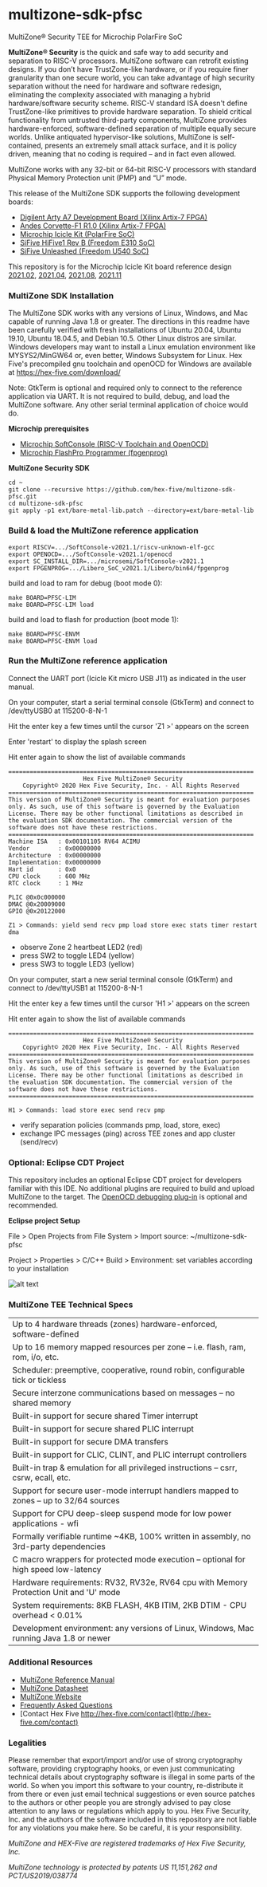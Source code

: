 # multizone-sdk-pfsc
MultiZone® Security TEE for Microchip PolarFire SoC

**MultiZone® Security** is the quick and safe way to add security and separation to RISC-V processors. MultiZone software can retrofit existing designs. If you don’t have TrustZone-like hardware, or if you require finer granularity than one secure world, you can take advantage of high security separation without the need for hardware and software redesign, eliminating the complexity associated with managing a hybrid hardware/software security scheme. RISC-V standard ISA doesn't define TrustZone-like primitives to provide hardware separation. To shield critical functionality from untrusted third-party components, MultiZone provides hardware-enforced, software-defined separation of multiple equally secure worlds. Unlike antiquated hypervisor-like solutions, MultiZone is self-contained, presents an extremely small attack surface, and it is policy driven, meaning that no coding is required – and in fact even allowed.

MultiZone works with any 32-bit or 64-bit RISC-V processors with standard Physical Memory Protection unit (PMP) and “U” mode.

This release of the MultiZone SDK supports the following development boards:
- [Digilent Arty A7 Development Board (Xilinx Artix-7 FPGA)](https://digilent.com/shop/arty-a7-artix-7-fpga-development-board/)
- [Andes Corvette-F1 R1.0 (Xilinx Artix-7 FPGA)](http://www.andestech.com/en/products-solutions/andeshape-platforms/corvette-f1-r1/)
- [Microchip Icicle Kit (PolarFire SoC)](https://www.microsemi.com/existing-parts/parts/152514)
- [SiFive HiFive1 Rev B (Freedom E310 SoC)](https://www.sifive.com/boards/hifive1-rev-b)
- [SiFive Unleashed (Freedom U540 SoC)](https://www.sifive.com/boards/hifive-unleashed)

This repository is for the Microchip Icicle Kit board reference design [2021.02](https://github.com/polarfire-soc/icicle-kit-reference-design/releases/tag/2021.02), [2021.04](https://github.com/polarfire-soc/icicle-kit-reference-design/releases/tag/2021.04), [2021.08](https://github.com/polarfire-soc/icicle-kit-reference-design/releases/tag/2021.08), [2021.11](https://github.com/polarfire-soc/icicle-kit-reference-design/releases/tag/2021.11)

### MultiZone SDK Installation ###

The MultiZone SDK works with any versions of Linux, Windows, and Mac capable of running Java 1.8 or greater. The directions in this readme have been carefully verified with fresh installations of Ubuntu 20.04, Ubuntu 19.10, Ubuntu 18.04.5, and Debian 10.5. Other Linux distros are similar. Windows developers may want to install a Linux emulation environment like MYSYS2/MinGW64 or, even better, Windows Subsystem for Linux. Hex Five's precompiled gnu toolchain and openOCD for Windows are available at https://hex-five.com/download/

Note: GtkTerm is optional and required only to connect to the reference application via UART. It is not required to build, debug, and load the MultiZone software. Any other serial terminal application of choice would do.


**Microchip prerequisites**

- [Microchip SoftConsole (RISC-V Toolchain and OpenOCD)](https://www.microsemi.com/product-directory/design-tools/4879-softconsole#downloads)
- [Microchip FlashPro Programmer (fpgenprog)](https://www.microsemi.com/product-directory/programming-and-debug/4977-flashpro)

**MultiZone Security SDK**

```
cd ~
git clone --recursive https://github.com/hex-five/multizone-sdk-pfsc.git
cd multizone-sdk-pfsc
git apply -p1 ext/bare-metal-lib.patch --directory=ext/bare-metal-lib
```


### Build & load the MultiZone reference application ###

```
export RISCV=.../SoftConsole-v2021.1/riscv-unknown-elf-gcc
export OPENOCD=.../SoftConsole-v2021.1/openocd
export SC_INSTALL_DIR=.../microsemi/SoftConsole-v2021.1
export FPGENPROG=.../Libero_SoC_v2021.1/Libero/bin64/fpgenprog
```
build and load to ram for debug (boot mode 0):

```
make BOARD=PFSC-LIM 
make BOARD=PFSC-LIM load
```

build and load to flash for production (boot mode 1):

```
make BOARD=PFSC-ENVM 
make BOARD=PFSC-ENVM load
```

### Run the MultiZone reference application ###

Connect the UART port (Icicle Kit micro USB J11) as indicated in the user manual.

On your computer, start a serial terminal console (GtkTerm) and connect to /dev/ttyUSB0 at 115200-8-N-1

Hit the enter key a few times until the cursor 'Z1 >' appears on the screen

Enter 'restart' to display the splash screen

Hit enter again to show the list of available commands

```
=====================================================================
      	             Hex Five MultiZone® Security    
    Copyright© 2020 Hex Five Security, Inc. - All Rights Reserved
=====================================================================
This version of MultiZone® Security is meant for evaluation purposes
only. As such, use of this software is governed by the Evaluation
License. There may be other functional limitations as described in
the evaluation SDK documentation. The commercial version of the
software does not have these restrictions.
=====================================================================
Machine ISA   : 0x00101105 RV64 ACIMU
Vendor        : 0x00000000
Architecture  : 0x00000000
Implementation: 0x00000000
Hart id       : 0x0
CPU clock     : 600 MHz
RTC clock     : 1 MHz

PLIC @0x0c000000
DMAC @0x20009000
GPIO @0x20122000

Z1 > Commands: yield send recv pmp load store exec stats timer restart dma
```
- observe Zone 2 heartbeat LED2 (red)
- press SW2 to toggle LED4 (yellow)
- press SW3 to toggle LED3 (yellow)

On your computer, start a new serial terminal console (GtkTerm) and connect to /dev/ttyUSB1 at 115200-8-N-1

Hit the enter key a few times until the cursor 'H1 >' appears on the screen

Hit enter again to show the list of available commands

```
=====================================================================
      	             Hex Five MultiZone® Security                    
    Copyright© 2020 Hex Five Security, Inc. - All Rights Reserved    
=====================================================================
This version of MultiZone® Security is meant for evaluation purposes 
only. As such, use of this software is governed by the Evaluation    
License. There may be other functional limitations as described in   
the evaluation SDK documentation. The commercial version of the      
software does not have these restrictions.                           
=====================================================================

H1 > Commands: load store exec send recv pmp
```
- verify separation policies (commands pmp, load, store, exec)
- exchange IPC messages (ping) across TEE zones and app cluster (send/recv)


### Optional: Eclipse CDT Project ###
This repository includes an optional Eclipse CDT project for developers familiar with this IDE. No additional plugins are required to build and upload MultiZone to the target. The [OpenOCD debugging plug-in](https://eclipse-embed-cdt.github.io/debug/openocd) is optional and recommended.

**Eclipse project Setup**

File > Open Projects from File System > Import source: ~/multizone-sdk-pfsc

Project > Properties > C/C++ Build > Environment: set variables according to your installation

![alt text](https://hex-five.com/wp-content/uploads/multizone-eclipse-proj.png)

### MultiZone TEE Technical Specs ###
| |
|---|
| Up to 4 hardware threads (zones) hardware-enforced, software-defined                  |
| Up to 16 memory mapped resources per zone – i.e. flash, ram, rom, i/o, etc.           |
| Scheduler: preemptive, cooperative, round robin, configurable tick or tickless        |
| Secure interzone communications based on messages – no shared memory                  |
| Built-in support for secure shared Timer interrupt                                    |
| Built-in support for secure shared PLIC interrupt                                     |
| Built-in support for secure DMA transfers                                             |
| Built-in support for CLIC, CLINT, and PLIC interrupt controllers                      |
| Built-in trap & emulation for all privileged instructions – csrr, csrw, ecall, etc.   |
| Support for secure user-mode interrupt handlers mapped to zones – up to 32/64 sources |
| Support for CPU deep-sleep suspend mode for low power applications - wfi              |
| Formally verifiable runtime ~4KB, 100% written in assembly, no 3rd-party dependencies |
| C macro wrappers for protected mode execution – optional for high speed low-latency   |
| Hardware requirements: RV32, RV32e, RV64 cpu with Memory Protection Unit and 'U' mode | 
| System requirements: 8KB FLASH, 4KB ITIM, 2KB DTIM - CPU overhead < 0.01%             | 
| Development environment: any versions of Linux, Windows, Mac running Java 1.8 or newer|


### Additional Resources ###

- [MultiZone Reference Manual](http://github.com/hex-five/multizone-sdk/blob/master/manual.pdf)
- [MultiZone Datasheet](https://hex-five.com/wp-content/uploads/2020/01/multizone-datasheet-20200109.pdf)
- [MultiZone Website](https://hex-five.com/multizone-security-sdk/)
- [Frequently Asked Questions](http://hex-five.com/faq/)
- [Contact Hex Five http://hex-five.com/contact](http://hex-five.com/contact)


### Legalities ###

Please remember that export/import and/or use of strong cryptography software, providing cryptography hooks, or even just communicating technical details about cryptography software is illegal in some parts of the world. So when you import this software to your country, re-distribute it from there or even just email technical suggestions or even source patches to the authors or other people you are strongly advised to pay close attention to any laws or regulations which apply to you. Hex Five Security, Inc. and the authors of the software included in this repository are not liable for any violations you make here. So be careful, it is your responsibility.

_MultiZone and HEX-Five are registered trademarks of Hex Five Security, Inc._

_MultiZone technology is protected by patents US 11,151,262 and PCT/US2019/038774_
